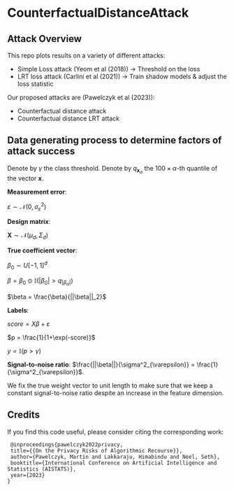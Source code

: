 # CounterfactualDistanceAttack

## Attack Overview

This repo plots results on a variety of different attacks:
- Simple Loss attack (Yeom et al (2018)) -> Threshold on the loss
- LRT loss attack (Carlini et al (2021)) -> Train shadow models & adjust the loss statistic

Our proposed attacks are (Pawelczyk et al (2023)):
- Counterfactual distance attack
- Counterfactual distance LRT attack

## Data generating process to determine factors of attack success

Denote by $\gamma$ the class threshold. Denote by $q_{\mathbf{x}_{\alpha}}$ the $100 \times \alpha$-th quantile of the vector $\mathbf{x}$.

**Measurement error**:

$\varepsilon \sim \mathcal{N}(0, \sigma^2_{\varepsilon})$

**Design matrix**: 

$\mathbf{X} \sim \mathcal{N}(\mu_d, \Sigma_d)$

**True coefficient vector**:

$\beta_0 \sim U[-1,1]^d$

$\beta = \beta_0 \odot \mathbb{I}(|\beta_0| > q_{|\beta_{\alpha}|})$

$\beta = \frac{\beta}{||\beta||_2}$

**Labels**:

$score =  X \beta + \varepsilon$

$p = \frac{1}{1+\exp(-score)}$

$y =  \mathbb{I}\big( p  > \gamma \big)$

**Signal-to-noise ratio**:
$\frac{||\beta||}{\sigma^2_{\varepsilon}} = \frac{1}{\sigma^2_{\varepsilon}}$.

We fix the true weight vector to unit length to make sure that we keep a constant signal-to-noise ratio despite an increase in the feature dimension.


## Credits
If you find this code useful, please consider citing the corresponding work:
```
 @inproceedings{pawelczyk2022privacy,
 title={{On the Privacy Risks of Algorithmic Recourse}},
 author={Pawelczyk, Martin and Lakkaraju, Himabindu and Neel, Seth},
 booktitle={International Conference on Artificial Intelligence and Statistics (AISTATS)},
 year={2023}
}
```
